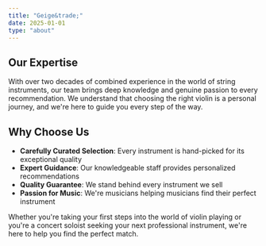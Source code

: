 ```yaml
---
title: "Geige&trade;"
date: 2025-01-01
type: "about"
---
```


## Our Expertise

With over two decades of combined experience in the world of string instruments, our team brings deep knowledge and genuine passion to every recommendation. We understand that choosing the right violin is a personal journey, and we're here to guide you every step of the way.

## Why Choose Us

- **Carefully Curated Selection**: Every instrument is hand-picked for its exceptional quality
- **Expert Guidance**: Our knowledgeable staff provides personalized recommendations
- **Quality Guarantee**: We stand behind every instrument we sell
- **Passion for Music**: We're musicians helping musicians find their perfect instrument

Whether you're taking your first steps into the world of violin playing or you're a concert soloist seeking your next professional instrument, we're here to help you find the perfect match.
